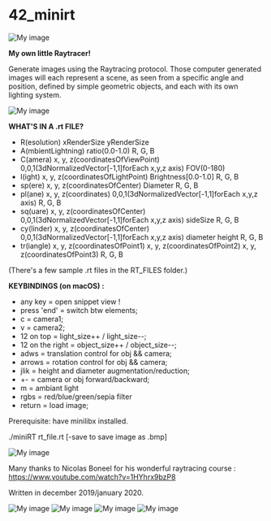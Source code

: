 # 42_minirt
![My image](https://github.com/42esoulard/42_minirt/blob/main/screenshots/Screen%20Shot%202019-12-02%20at%207.25.13%20PM.png)

**My own little Raytracer!**

Generate images using the Raytracing protocol. Those computer generated images will each represent a scene, as seen from a specific angle and position, defined by simple geometric objects, and each with its own lighting system.

![My image](https://github.com/42esoulard/42_minirt/blob/main/screenshots/Screen%20Shot%202019-12-03%20at%204.59.09%20PM.png)

**WHAT'S IN A .rt FILE?**
  - R(esolution) xRenderSize yRenderSize
  - A(mbientLightning) ratio(0.0-1.0) R, G, B
  - C(amera) x, y, z(coordinatesOfViewPoint) 0,0,1(3dNormalizedVector[-1,1]forEach x,y,z axis) FOV(0-180)
  - l(ight) x, y, z(coordinatesOfLightPoint) Brightness[0.0-1.0] R, G, B
  - sp(ere) x, y, z(coordinatesOfCenter) Diameter R, G, B
  - pl(ane) x, y, z(coordinates) 0,0,1(3dNormalizedVector[-1,1]forEach x,y,z axis) R, G, B
  - sq(uare) x, y, z(coordinatesOfCenter) 0,0,1(3dNormalizedVector[-1,1]forEach x,y,z axis) sideSize R, G, B
  - cy(linder) x, y, z(coordinatesOfCenter) 0,0,1(3dNormalizedVector[-1,1]forEach x,y,z axis) diameter height R, G, B
  - tr(iangle) x, y, z(coordinatesOfPoint1) x, y, z(coordinatesOfPoint2) x, y, z(coordinatesOfPoint3) R, G, B

(There's a few sample .rt files in the RT_FILES folder.)

**KEYBINDINGS (on macOS) :**
  - any key = 				  	open snippet view !
  - press 'end' = 				switch btw elements;
  - c = 						      camera1;
  - v = 						      camera2;
  - 12 on top = 				  light_size++ / light_size--;
  - 12 on the right = 		object_size++ / object_size--;
  - adws = 						    translation control for obj && camera;
  - arrows = 					    rotation control for obj && camera;
  - jlik = 						    height and diameter augmentation/reduction;
  - +- = 						      camera or obj forward/backward;
  - m  =						      ambiant light
  - rgbs =						    red/blue/green/sepia filter
  - return = 					    load image;

Prerequisite: have minilibx installed.

./miniRT rt_file.rt [-save to save image as .bmp] 

![My image](https://github.com/42esoulard/42_minirt/blob/main/screenshots/Screen%20Shot%202019-12-12%20at%204.43.24%20PM.png)

Many thanks to Nicolas Boneel for his wonderful raytracing course : https://www.youtube.com/watch?v=1HYhrx9bzP8

Written in december 2019/january 2020.

![My image](https://github.com/42esoulard/42_minirt/blob/main/screenshots/Screen%20Shot%202019-11-27%20at%205.37.16%20PM.png)
![My image](https://github.com/42esoulard/42_minirt/blob/main/screenshots/Screen%20Shot%202019-11-27%20at%205.56.11%20PM.png)
![My image](https://github.com/42esoulard/42_minirt/blob/main/screenshots/Screen%20Shot%202019-12-06%20at%203.13.49%20PM.png)
![My image](https://github.com/42esoulard/42_minirt/blob/main/screenshots/Screen%20Shot%202019-12-03%20at%202.37.35%20PM.png)
